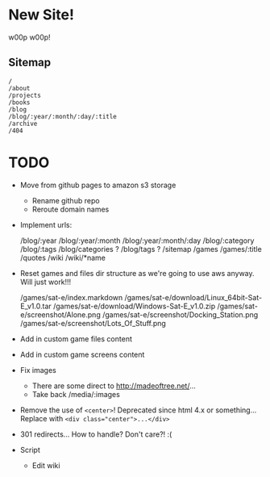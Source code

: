 New Site!
=========

w00p w00p!

Sitemap
-------

    /
    /about
    /projects
    /books
    /blog
    /blog/:year/:month/:day/:title
    /archive
    /404

TODO
====

* Move from github pages to amazon s3 storage
    * Rename github repo
    * Reroute domain names

* Implement urls:

    /blog/:year
    /blog/:year/:month
    /blog/:year/:month/:day
    /blog/:category
    /blog/:tags
    /blog/categories ?
    /blog/tags ?
    /sitemap
    /games
    /games/:title
    /quotes
    /wiki
    /wiki/*name

* Reset games and files dir structure as we're going to use aws anyway. Will just work!!!

    /games/sat-e/index.markdown
    /games/sat-e/download/Linux_64bit-Sat-E_v1.0.tar
    /games/sat-e/download/Windows-Sat-E_v1.0.zip
    /games/sat-e/screenshot/Alone.png
    /games/sat-e/screenshot/Docking_Station.png
    /games/sat-e/screenshot/Lots_Of_Stuff.png

* Add in custom game files content
* Add in custom game screens content

* Fix images
    * There are some direct to http://madeoftree.net/...
    * Take back /media/:images

* Remove the use of `<center>`! Deprecated since html 4.x or something...
    Replace with `<div class="center">...</div>`

* 301 redirects... How to handle?
    Don't care?! :(

* Script
    * Edit wiki

